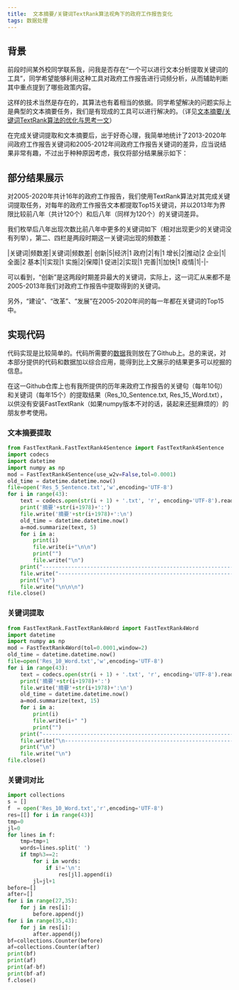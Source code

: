 ```yaml
---
title:  文本摘要/关键词TextRank算法视角下的政府工作报告变化
tags: 数据处理
---
```


## 背景

前段时间某外校同学联系我，问我是否存在“一个可以进行文本分析提取关键词的工具”，同学希望能够利用这种工具对政府工作报告进行词频分析，从而辅助判断其中重点提到了哪些政策内容。

这样的技术当然是存在的，其算法也有着相当的依据。同学希望解决的问题实际上是典型的文本摘要任务，我们是有现成的工具可以进行解决的。（详见[文本摘要/关键词TextRank算法的优化与思考一文](https://github.com/ArtistScript/FastTextRank)）

在完成关键词提取和文本摘要后，出于好奇心理，我简单地统计了2013-2020年间政府工作报告关键词和2005-2012年间政府工作报告关键词的差异，应当说结果非常有趣，不过出于种种原因考虑，我仅将部分结果展示如下：

## 部分结果展示
对2005-2020年共计16年的政府工作报告，我们使用TextRank算法对其完成关键词提取任务，对每年的政府工作报告文本都提取Top15关键词，并以2013年为界限比较前八年（共计120个）和后八年（同样为120个）的关键词差异。

我们枚举后八年出现次数比前八年中更多的关键词如下（相对出现更少的关键词没有列举），第二、四栏是两段时期这一关键词出现的频数差：

|关键词|频数差|关键词|频数差|
创新|5|经济|1
政府|2|有|1
增长|2|推动|2
企业|1|全面|2
基本|1|实现|1
实施|2|保障|1
促进|2|实现|1
完善|1|加快|1
疫情|1|-|-

可以看到，“创新”是这两段时期差异最大的关键词，实际上，这一词汇从来都不是2005-2013年我们对政府工作报告中提取得到的关键词。

另外，“建设”、“改革”、“发展”在2005-2020年间的每一年都在关键词的Top15中。

## 实现代码

代码实现是比较简单的。代码所需要的[数据](https://github.com/LeeRinji/Application_Of_TextRank_Algorithm)我则放在了Github上。总的来说，对本部分提供的代码和数据加以综合应用，能得到比上文展示的结果更多可以挖掘的信息。

在这一Github仓库上也有我所提供的历年来政府工作报告的关键句（每年10句）和关键词（每年15个）的提取结果（Res_10_Sentence.txt, Res_15_Word.txt），以供没有安装FastTextRank（如果numpy版本不对的话，装起来还挺麻烦的）的朋友参考使用。

### 文本摘要提取

```python 
from FastTextRank.FastTextRank4Sentence import FastTextRank4Sentence
import codecs
import datetime
import numpy as np
mod = FastTextRank4Sentence(use_w2v=False,tol=0.0001)
old_time = datetime.datetime.now()
file=open('Res_5_Sentence.txt','w',encoding='UTF-8')
for i in range(43):
    text = codecs.open(str(i + 1) + '.txt', 'r', encoding='UTF-8').read()
    print('摘要'+str(i+1978)+':')
    file.write('摘要'+str(i+1978)+':\n')
    old_time = datetime.datetime.now()
    a=mod.summarize(text, 5)
    for i in a:
        print(i)
        file.write(i+"\n\n")
        print("")
        file.write("\n")
    print("-----------------------------------------------------------------------")
    file.write("-----------------------------------------------------------------------\n")
    print("\n")
    file.write("\n\n\n")
file.close()
```

### 关键词提取

```python
from FastTextRank.FastTextRank4Word import FastTextRank4Word
import datetime
import numpy as np
mod = FastTextRank4Word(tol=0.0001,window=2)
old_time = datetime.datetime.now()
file=open('Res_10_Word.txt','w',encoding='UTF-8')
for i in range(43):
    text = codecs.open(str(i + 1) + '.txt', 'r', encoding='UTF-8').read()
    print('摘要'+str(i+1978)+':')
    file.write('摘要'+str(i+1978)+':\n')
    old_time = datetime.datetime.now()
    a=mod.summarize(text, 15)
    for i in a:
        print(i)
        file.write(i+" ")
        print("")
    print("-----------------------------------------------------------------------")
    file.write("\n-----------------------------------------------------------------------")
    print("\n")
    file.write("\n")
file.close()
```

### 关键词对比

```python
import collections
s = []
f  = open('Res_10_Word.txt','r',encoding='UTF-8') 
res=[[] for i in range(43)]
tmp=0
jl=0
for lines in f:
    tmp=tmp+1
    words=lines.split(' ')
    if tmp%3==2:
        for i in words:
            if i!='\n':
                res[jl].append(i)
        jl=jl+1
before=[]
after=[]
for i in range(27,35):
    for j in res[i]:
        before.append(j)
for i in range(35,43):
    for j in res[i]:
        after.append(j)
bf=collections.Counter(before)
af=collections.Counter(after)
print(bf)
print(af)
print(af-bf)
print(bf-af)
f.close()
```